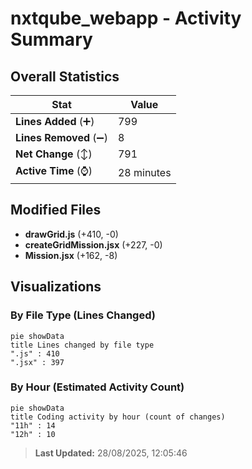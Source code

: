 # nxtqube_webapp - Activity Summary 

## Overall Statistics

| Stat                   | Value                                                             |
| ---------------------- | ----------------------------------------------------------------- |
| **Lines Added** (➕)   | 799                                          |
| **Lines Removed** (➖) | 8                                        |
| **Net Change** (↕)    | 791                |
| **Active Time** (⌚)   | 28 minutes |


## Modified Files
- **drawGrid.js** (+410, -0)
- **createGridMission.jsx** (+227, -0)
- **Mission.jsx** (+162, -8)

## Visualizations

### By File Type (Lines Changed)

```mermaid
pie showData
title Lines changed by file type
".js" : 410
".jsx" : 397
```

### By Hour (Estimated Activity Count)

```mermaid
pie showData
title Coding activity by hour (count of changes)
"11h" : 14
"12h" : 10
```


> **Last Updated:** 28/08/2025, 12:05:46